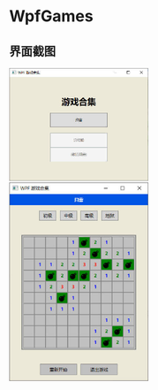 # WpfGames

## 界面截图
<img src="https://github.com/agd-yy/WpfGames/blob/master/WpfGames/Resources/Imgs/home.jpg" width="50%" height="50%">
<img src="https://github.com/agd-yy/WpfGames/blob/master/WpfGames/Resources/Imgs/Minesweeper.jpg" width="50%" height="50%">